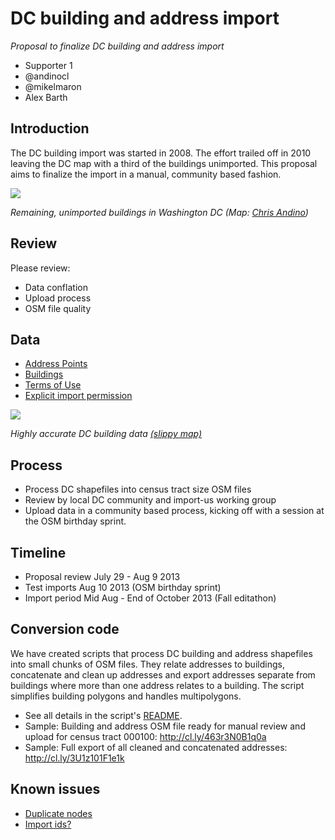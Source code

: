# DC building and address import

*Proposal to finalize DC building and address import*

- Supporter 1
- @andinocl
- @mikelmaron
- Alex Barth

## Introduction

The DC building import was started in 2008. The effort trailed off in 2010 
leaving the DC map with a third of the buildings unimported. This proposal
aims to finalize the import in a manual, community based fashion.

![](http://www.sixpica.com/osm/wp-content/uploads/2013/05/Screen-Shot-2013-05-19-at-11.08.44-PM-1024x640.png)

*Remaining, unimported buildings in Washington DC (Map: [Chris Andino](http://www.sixpica.com/osm/2013/05/19/scope-of-work-cool-new-tools/))*

## Review

Please review:

- Data conflation
- Upload process
- OSM file quality

## Data

- [Address Points](http://data.dc.gov/Metadata.aspx?id=190)
- [Buildings](http://data.dc.gov/Metadata.aspx?id=59)
- [Terms of Use](http://data.octo.dc.gov/TermsOfUse.aspx)
- [Explicit import permission](http://lists.openstreetmap.org/pipermail/talk-us/2008-October/000388.html)

[![](http://cl.ly/image/3b1j2P3E0r1r/Screen%20Shot%202013-08-04%20at%203.08.51%20PM.png)](http://a.tiles.mapbox.com/v3/lxbarth.map-luuf96x5/page.html)

*Highly accurate DC building data [(slippy map)](http://a.tiles.mapbox.com/v3/lxbarth.map-luuf96x5/page.html)*

## Process

- Process DC shapefiles into census tract size OSM files
- Review by local DC community and import-us working group
- Upload data in a community based process, kicking off with a session at the
  OSM birthday sprint.

## Timeline

- Proposal review July 29 - Aug 9 2013
- Test imports Aug 10 2013 (OSM birthday sprint)
- Import period Mid Aug - End of October 2013 (Fall editathon)

## Conversion code

We have created scripts that process DC building and address shapefiles into
small chunks of OSM files. They relate addresses to buildings, concatenate
and clean up addresses and export addresses separate from buildings where
more than one address relates to a building. The script simplifies building
polygons and handles multipolygons.

- See all details in the script's [README](https://github.com/osmlab/dcbuildings).
- Sample: Building and address OSM file ready for manual review and upload for
  census tract 000100: http://cl.ly/463r3N0B1q0a
- Sample: Full export of all cleaned and concatenated addresses:
  http://cl.ly/3U1z101F1e1k

## Known issues

- [Duplicate nodes](https://github.com/osmlab/dcbuildings/issues/11)
- [Import ids?](https://github.com/osmlab/dcbuildings/issues/10)
